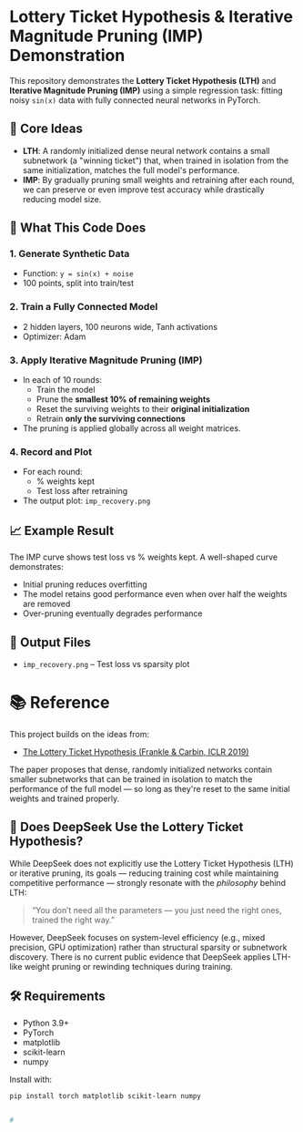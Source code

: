 # Lottery Ticket Hypothesis & Iterative Magnitude Pruning (IMP) Demonstration

This repository demonstrates the **Lottery Ticket Hypothesis (LTH)** and **Iterative Magnitude Pruning (IMP)** using a simple regression task: fitting noisy `sin(x)` data with fully connected neural networks in PyTorch.

## 🧠 Core Ideas

- **LTH**: A randomly initialized dense neural network contains a small subnetwork (a "winning ticket") that, when trained in isolation from the same initialization, matches the full model's performance.
- **IMP**: By gradually pruning small weights and retraining after each round, we can preserve or even improve test accuracy while drastically reducing model size.

## 🧪 What This Code Does

### 1. Generate Synthetic Data
- Function: `y = sin(x) + noise`
- 100 points, split into train/test

### 2. Train a Fully Connected Model
- 2 hidden layers, 100 neurons wide, Tanh activations
- Optimizer: Adam

### 3. Apply Iterative Magnitude Pruning (IMP)
- In each of 10 rounds:
    - Train the model
    - Prune the **smallest 10% of remaining weights**
    - Reset the surviving weights to their **original initialization**
    - Retrain **only the surviving connections**
- The pruning is applied globally across all weight matrices.

### 4. Record and Plot
- For each round:
    - % weights kept
    - Test loss after retraining
- The output plot: `imp_recovery.png`

## 📈 Example Result

The IMP curve shows test loss vs % weights kept. A well-shaped curve demonstrates:
- Initial pruning reduces overfitting
- The model retains good performance even when over half the weights are removed
- Over-pruning eventually degrades performance

## 📂 Output Files

- `imp_recovery.png` – Test loss vs sparsity plot
# 📚 Reference

This project builds on the ideas from:

- [The Lottery Ticket Hypothesis (Frankle & Carbin, ICLR 2019)](https://arxiv.org/pdf/1803.03635v5)

The paper proposes that dense, randomly initialized networks contain smaller subnetworks that can be trained in isolation to match the performance of the full model — so long as they're reset to the same initial weights and trained properly.

## 🤔 Does DeepSeek Use the Lottery Ticket Hypothesis?

While DeepSeek does not explicitly use the Lottery Ticket Hypothesis (LTH) or iterative pruning, its goals — reducing training cost while maintaining competitive performance — strongly resonate with the *philosophy* behind LTH:

> “You don’t need all the parameters — you just need the right ones, trained the right way.”

However, DeepSeek focuses on system-level efficiency (e.g., mixed precision, GPU optimization) rather than structural sparsity or subnetwork discovery. There is no current public evidence that DeepSeek applies LTH-like weight pruning or rewinding techniques during training.


## 🛠 Requirements

- Python 3.9+
- PyTorch
- matplotlib
- scikit-learn
- numpy

Install with:
```bash
pip install torch matplotlib scikit-learn numpy


#